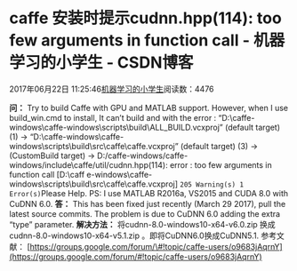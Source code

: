 
# caffe 安装时提示cudnn.hpp(114): too few arguments in function call - 机器学习的小学生 - CSDN博客


2017年06月22日 11:25:46[机器学习的小学生](https://me.csdn.net/xuluhui123)阅读数：4476


**问：**
Try to build Caffe with GPU and MATLAB support.
However, when I use build_win.cmd to install, It can’t build and with the error :
“D:\caffe-windows\caffe-windows\scripts\build\ALL_BUILD.vcxproj” (default target) (1) ->
“D:\caffe-windows\caffe-windows\scripts\build\src\caffe\caffe.vcxproj” (default target) (3) ->
(CustomBuild target) ->
D:/caffe-windows/caffe-windows/include\caffe/util/cudnn.hpp(114): error : too few arguments in function call [D:\caff
e-windows\caffe-windows\scripts\build\src\caffe\caffe.vcxproj]
`205 Warning(s)
1 Error(s)`Please Help.
PS:
I use MATLAB R2016a, VS2015 and CUDA 8.0 with CuDNN 6.0.
**答：**
This has been fixed just recently (March 29 2017), pull the latest source commits.
The problem is due to CuDNN 6.0 adding the extra “type” parameter.
**解决方法：**
将cudnn-8.0-windows10-x64-v6.0.zip 换成cudnn-8.0-windows10-x64-v5.1.zip 。即将CuDNN6.0换成CuDNN5.1.
参考文献：
[https://groups.google.com/forum/\#!topic/caffe-users/o9683jAqrnY](https://groups.google.com/forum/#!topic/caffe-users/o9683jAqrnY)

